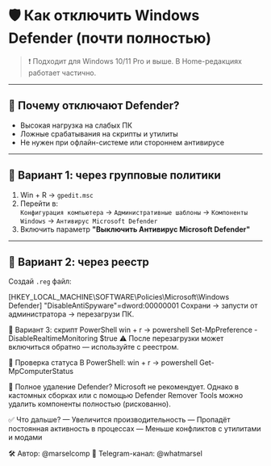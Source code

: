 # 🛡️ Как отключить Windows Defender (почти полностью)

> ❗ Подходит для Windows 10/11 Pro и выше. В Home-редакциях работает частично.

---

## 🔹 Почему отключают Defender?

- Высокая нагрузка на слабых ПК
- Ложные срабатывания на скрипты и утилиты
- Не нужен при офлайн-системе или стороннем антивирусе

---

## 🔹 Вариант 1: через групповые политики

1. Win + R → `gpedit.msc`  
2. Перейти в:  
   `Конфигурация компьютера` → `Административные шаблоны` → `Компоненты Windows` → `Антивирус Microsoft Defender`  
3. Включить параметр **"Выключить Антивирус Microsoft Defender"**

---

## 🔹 Вариант 2: через реестр

Создай `.reg` файл:

[HKEY_LOCAL_MACHINE\\SOFTWARE\\Policies\\Microsoft\\Windows Defender]
"DisableAntiSpyware"=dword:00000001
Сохрани → запусти от администратора → перезагрузи ПК.

🔹 Вариант 3: скрипт PowerShell
win + r -> powershell
Set-MpPreference -DisableRealtimeMonitoring $true
⚠️ После перезагрузки может включиться обратно — используйте с реестром.

🔹 Проверка статуса
В PowerShell:
win + r -> powershell
Get-MpComputerStatus

🔹 Полное удаление Defender?
Microsoft не рекомендует. Однако в кастомных сборках или с помощью Defender Remover Tools можно удалить компоненты полностью (рискованно).

✅ Что дальше?
— Увеличится производительность
— Пропадёт постоянная активность в процессах
— Меньше конфликтов с утилитами и модами

🛠 Автор: @marselcomp
📡 Telegram-канал: @whatmarsel
